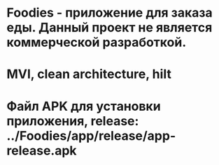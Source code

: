 # Foodies - приложение для заказа еды. Данный проект не является коммерческой разработкой.

# MVI, clean architecture, hilt

# Файл APK для установки приложения, release: ../Foodies/app/release/app-release.apk